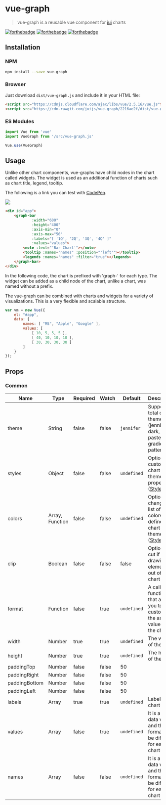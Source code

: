 # vue-graph

> vue-graph is a reusable vue component for [jui](http://jui.io/?p=gallery) charts

[![forthebadge](http://forthebadge.com/images/badges/built-with-love.svg)](http://forthebadge.com)
[![forthebadge](http://forthebadge.com/images/badges/made-with-vue.svg)](http://forthebadge.com)
[![forthebadge](http://forthebadge.com/images/badges/uses-js.svg)](http://forthebadge.com)

## Installation

### NPM
```bash
npm install --save vue-graph
```

### Browser
Just download `dist/vue-graph.js` and include it in your HTML file:

```html
<script src="https://cdnjs.cloudflare.com/ajax/libs/vue/2.5.16/vue.js"></script>
<script src="https://cdn.rawgit.com/juijs/vue-graph/2216ae2f/dist/vue-graph.js"></script>
```

### ES Modules

```js
import Vue from 'vue'
import VueGraph from '/src/vue-graph.js'

Vue.use(VueGraph)
```

## Usage

Unlike other chart components, vue-graphs have child nodes in the chart called widgets. The widget is used as an additional function of charts such as chart title, legend, tooltip.

The following is a link you can test with [CodePen](https://codepen.io/collection/nWpqoB/).

![](https://cdn.rawgit.com/juijs/vue-graph/9517572b/examples/images/1.png)

```html
<div id="app">
    <graph-bar
            :width="600"
            :height="400"
            :axis-min="0"
            :axis-max="50"
            :labels="[ '1Q', '2Q', '3Q', '4Q' ]"
            :values="values">
        <note :text="'Bar Chart'"></note>
        <tooltip :names="names" :position="'left'"></tooltip>
        <legends :names="names" :filter="true"></legends>
    </graph-bar>
</div>
```
In the following code, the chart is prefixed with 'graph-' for each type. The widget can be added as a child node of the chart, unlike a chart, was named without a prefix.

The vue-graph can be combined with charts and widgets for a variety of visualizations. This is a very flexible and scalable structure.
```js
var vm = new Vue({
    el: "#app",
    data: {
        names: [ "MS", "Apple", "Google" ],
        values: [
            [ 10, 5, 5, 5 ],
            [ 40, 10, 10, 10 ],
            [ 30, 30, 30, 30 ]
        ]
    }
});
```

## Props

### Common
| Name | Type | Required | Watch | Default | Description
| ---------------- | -------------- | -------------- | ----------- | ------------------------------------------------------------------------------------------------------------------------------------------------------------------------------------------------------------------------------------------------- | ---------------------------------------------------------------------------- |
| theme             | String | false | false | `jennifer` | Supports a total of five themes (jennifer, dark, pastel, gradient, pattern) |
| styles             | Object | false | false | `undefined` | Options to customize chart theme properties ([Style Tab](http://chartplay.jui.io/)) |
| colors             | Array, Function | false | false | `undefined` | Options to change the list of colors defined by chart theme ([Style Tab](http://chartplay.jui.io/)) |
| clip             | Boolean | false | false | false | Option to cut if the drawing element is out of the chart range |
| format             | Function | false | true | `undefined` | A callback function that allows you to customize the axis values of the chart |
| width             | Number | true | true | `undefined` | The width of the chart |
| height             | Number | true | true | `undefined` | The height of the chart |
| paddingTop             | Number | false | false | 50 | |
| paddingRight             | Number | false | false | 50 | |
| paddingBottom             | Number | false | false | 50 | |
| paddingLeft             | Number | false | false | 50 | |
| labels            | Array | true | true | `undefined` | Label of chart data |
| values             | Array | false | true | `undefined` | It is a chart data value, and the format may be different for each chart type |
| names             | Array | false | false | `undefined` | It is a chart data value, and the format may be different for each chart type |
